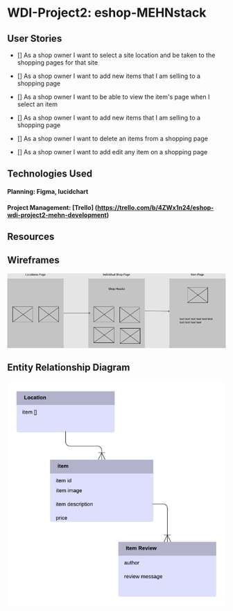 # WDI-Project2: eshop-MEHNstack

## User Stories
- [] As a shop owner I want to select a site location and be taken to the shopping pages for that site

- [] As a shop owner I want to add new items that I am selling to a shopping page

- [] As a shop owner I want to be able to view the item's page when I select an item

- [] As a shop owner I want to add new items that I am selling to a shopping page

- [] As a shop owner I want to delete an items from a shopping page

- [] As a shop owner I want to add edit any item on a shopping page



## Technologies Used

#### Planning: Figma, lucidchart
#### Project Management: [Trello] (https://trello.com/b/4ZWx1n24/eshop-wdi-project2-mehn-development)

## Resources


## Wireframes
![wireframe for My Mock Online Shop](/images/wireframe.png)


## Entity Relationship Diagram
![Initial model for te enitites and their relationships within my eShop program.](/images/entity_relationship_diagram.png)
